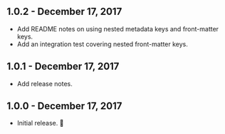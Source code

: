 1.0.2 - December 17, 2017
-------------------------
+ Add README notes on using nested metadata keys and front-matter keys.
+ Add an integration test covering nested front-matter keys.

1.0.1 - December 17, 2017
-------------------------
+ Add release notes.

1.0.0 - December 17, 2017
-------------------------
+ Initial release. :muscle:
